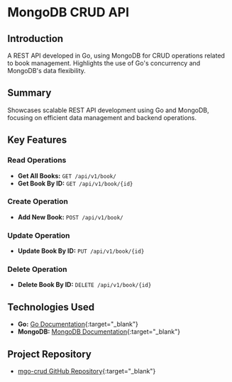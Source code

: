 # MongoDB CRUD API

## Introduction

A REST API developed in Go, using MongoDB for CRUD operations related to book management. Highlights the use of Go's concurrency and MongoDB's data flexibility.

## Summary

Showcases scalable REST API development using Go and MongoDB, focusing on efficient data management and backend operations.

## Key Features

### Read Operations

- **Get All Books:** `GET /api/v1/book/`
- **Get Book By ID:** `GET /api/v1/book/{id}`

### Create Operation

- **Add New Book:** `POST /api/v1/book/`

### Update Operation

- **Update Book By ID:** `PUT /api/v1/book/{id}`

### Delete Operation

- **Delete Book By ID:** `DELETE /api/v1/book/{id}`

## Technologies Used

- **Go:** [Go Documentation](https://golang.org/doc/){:target="_blank"}
- **MongoDB:** [MongoDB Documentation](https://docs.mongodb.com/){:target="_blank"}

## Project Repository

- [mgo-crud GitHub Repository](https://github.com/imyashkale/mgo-crud){:target="_blank"}
